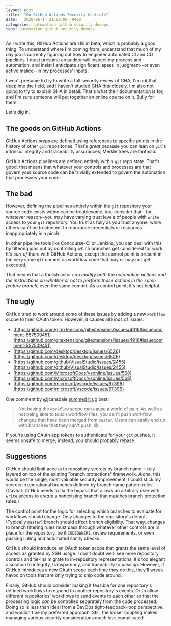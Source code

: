```yaml
---
layout: post
title:  "On GitHub Actions Security Controls"
date:   2020-06-14 21:00:00 -0400
categories: automation github security devops
tags: automation github security devops
---
```


As I write this, GitHub Actions are still in beta, which is probably a good thing. To understand where I'm coming from, understand that much of my day job is currently figuring out how to engineer automated CI and CD pipelines. I must presume an auditor will inspect my process and automation, and insist I anticipate significant lapses in judgment--or even active malice--in my processes' inputs.

I won't presume to try to write a full security review of GHA; I'm not that deep into the field, and I haven't studied GHA _that_ closely. I'm also not going to try to explain GHA in detail. That's what their documentation is for, and I'm sure someone will put together an online course on it. Bully for them!

Let's dig in.

## The goods on GitHub Actions

GitHub Actions _steps_ are defined using references to specific points in the history of other `git` repositories. That's _great_ because you can lean on `git`'s intrinsic integrity and traceability assurances; Merkle trees are fantastic.

GitHub Actions pipelines are defined entirely within `git` repo state. That's good; that means that whatever your controls and processes are that govern your source code can be trivially extended to govern the automation that processes your code.

## The bad

However, defining the pipelines entirely within the `git` repository your source code exists within can be troublesome, too; consider that--for whatever reason--you may have varying trust levels of people with `write` access to your `git` repository. You trust as fully as you trust anyone, while others can't be trusted not to repurpose credentials or resources inappropriately in a pinch.

In other pipeline tools like Concourse-CI or Jenkins, you can deal with this by filtering jobs out by controlling which branches get considered for work. It's _sort of_ there with GitHub Actions, except the control point is present in the very same `git` commit as workflow code that may or may not get executed.

That means that a foolish actor _can modify both the automation actions and the instructions on whether or not to perform those actions in the same feature branch_, even the same commit. As a control point, it's not helpful.

## The ugly

GitHub tried to work around some of these issues by adding a new `workflow` scope to their OAuth token. However, it causes all kinds of issues:

- [https://github.com/gitextensions/gitextensions/issues/4916#issuecomment-557509451](https://github.com/gitextensions/gitextensions/issues/4916#issuecomment-557509451)
- [https://github.com/desktop/desktop/issues/6526](https://github.com/desktop/desktop/issues/6526)
- [https://github.com/github/VisualStudio/issues/2455](https://github.com/github/VisualStudio/issues/2455)
- [https://github.com/MicrosoftDocs/vsonline/issues/568](https://github.com/MicrosoftDocs/vsonline/issues/568)
- [https://github.com/microsoft/vscode/issues/97396](https://github.com/microsoft/vscode/issues/97396)

One comment by @jcansdale [summed it up](https://github.com/MicrosoftDocs/vsonline/issues/568#issuecomment-640726420) best:

> Not having the `workflow` scope can cause a world of pain. As well as not being able to touch workflow files, you can't push workflow changes that have been merged from `master`. Users can easily end up with branches that they can't push. 😨

If you're using OAuth app tokens to authenticate for your `git` pushes, it seems unsafe to merge; instead, you should probably rebase.

## Suggestions

GitHub should limit access to repository secrets by branch name; likely layered on top of the existing "branch protections" framework. _Alone_, this would be the single, most valuable security improvement; I could stick my secrets in operational branches defined by branch name pattern rules. (Caveat: GitHub needs to fix the bypass that allows an arbitrary user with `write` access to _create_ a nonexisting branch that matches branch protection rules.)

The control point for the logic for selecting which branches to evaluate for workflows should change. Only changes to the repository's default (Typically `master`) branch should affect branch eligibility. That way, changes to branch filtering rules must pass through whatever other controls are in place for the repository, be it `CODEOWNERS`, review requirements, or even passing linting and automated sanity checks.

GitHub should introduce an OAuth token scope that grants the same level of access as granted by SSH usage. I don't doubt we'll see more repository controls and tie-ins migrate to in-repository representations; it's too elegant a solution to integrity, transparency, and traceability to pass up. However, if GitHub introduces a new OAuth scope each time they do this, they'll wreak havoc on tools that are only trying to ship code around.

Finally, GitHub should consider making it feasible for one repository's defined workflows to respond to another repository's events. Or to allow different repositories' workflows to send events to each other so that the processing logic _can_ be controlled separately from the code processed. Doing so is less than ideal from a DevOps tight-feedback-loop perspective, and wouldn't be my preferred approach. Still, the looser coupling makes managing various security considerations much less complicated.
